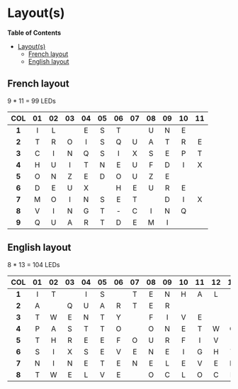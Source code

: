 # Layout(s)

<!-- markdown-toc start - Don't edit this section. Run M-x markdown-toc-generate-toc again -->
**Table of Contents**

- [Layout(s)](#layouts)
    - [French layout](#french-layout)
    - [English layout](#english-layout)

<!-- markdown-toc end -->

## French layout

9 * 11 = 99 LEDs

|  COL  | 01 | 02 | 03 | 04 | 05 | 06 | 07 | 08 | 09 | 10 | 11 |
|:-----:|:--:|:--:|:--:|:--:|:--:|:--:|:--:|:--:|:--:|:--:|:--:|
| **1** | I  | L  |    | E  | S  | T  |    | U  | N  | E  |    |
| **2** | T  | R  | O  | I  | S  | Q  | U  | A  | T  | R  | E  |
| **3** | C  | I  | N  | Q  | S  | I  | X  | S  | E  | P  | T  |
| **4** | H  | U  | I  | T  | N  | E  | U  | F  | D  | I  | X  |
| **5** | O  | N  | Z  | E  | D  | O  | U  | Z  | E  |    |    |
| **6** | D  | E  | U  | X  |    | H  | E  | U  | R  | E  |    |
| **7** | M  | O  | I  | N  | S  | E  | T  |    | D  | I  | X  |
| **8** | V  | I  | N  | G  | T  | -  | C  | I  | N  | Q  |    |
| **9** | Q  | U  | A  | R  | T  | D  | E  | M  | I  |    |    |

## English layout

8 * 13 = 104 LEDs

|  COL  | 01 | 02 | 03 | 04 | 05 | 06 | 07 | 08 | 09 | 10  | 11  | 12  | 13  |
|:-----:|:--:|:--:|:--:|:--:|:--:|:--:|:--:|:--:|:--:|:---:|:---:|:---:|:---:|
| **1** | I  | T  |    | I  | S  |    | T  | E  | N  | H   | A   | L   | F   |
| **2** | A  |    | Q  | U  | A  | R  | T  | E  | R  |     |     |     |     | 
| **3** | T  | W  | E  | N  | T  | Y  |    | F  | I  | V   | E   |     |     |
| **4** | P  | A  | S  | T  | T  | O  |    | O  | N  | E   | T   | W   | O   |
| **5** | T  | H  | R  | E  | E  | F  | O  | U  | R  | F   | I   | V   | E   |
| **6** | S  | I  | X  | S  | E  | V  | E  | N  | E  | I   | G   | H   | T   |
| **7** | N  | I  | N  | E  | T  | E  | N  | E  | L  | E   | V   | E   | N   |
| **8** | T  | W  | E  | L  | V  | E  |    | O  | C  | L   | O   | C   | K   |
